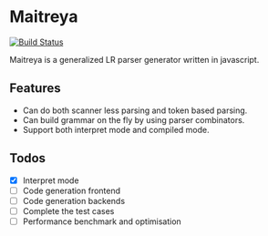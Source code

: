 # Maitreya

[![Build Status](https://travis-ci.org/hackwaly/maitreya.svg)](https://travis-ci.org/hackwaly/maitreya)

Maitreya is a generalized LR parser generator written in javascript.

## Features

- Can do both scanner less parsing and token based parsing.
- Can build grammar on the fly by using parser combinators.
- Support both interpret mode and compiled mode.

## Todos

- [x] Interpret mode
- [ ] Code generation frontend
- [ ] Code generation backends
- [ ] Complete the test cases
- [ ] Performance benchmark and optimisation